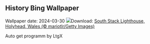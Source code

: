 ## History Bing Wallpaper
Wallpaper date: 2024-03-30
![](https://www.bing.com/th?id=OHR.SouthStackLight_EN-GB4224797900_UHD.jpg&w=1000)Download: [South Stack Lighthouse, Holyhead, Wales (© mariotlr/Getty Images)](https://www.bing.com/th?id=OHR.SouthStackLight_EN-GB4224797900_UHD.jpg)

Auto get programm by LtgX
